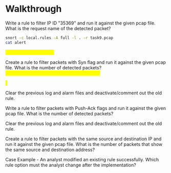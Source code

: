 # Walkthrough

Write a rule to filter IP ID "35369" and run it against the given pcap file. What is the request name of the detected packet?&#x20;

```bash
snort -c local.rules -A full -l . -r task9.pcap
cat alert
```

<mark style="color:yellow;">TIMESTAMP REQUEST</mark>

Create a rule to filter packets with Syn flag and run it against the given pcap file. What is the number of detected packets?\
<mark style="color:yellow;">I removed the alert and log generated before</mark>

<mark style="color:yellow;">1</mark>

Clear the previous log and alarm files and deactivate/comment out the old rule.

Write a rule to filter packets with Push-Ack flags and run it against the given pcap file. What is the number of detected packets?



Clear the previous log and alarm files and deactivate/comment out the old rule.

Create a rule to filter packets with the same source and destination IP and run it against the given pcap file. What is the number of packets that show the same source and destination address?



Case Example - An analyst modified an existing rule successfully. Which rule option must the analyst change after the implementation?

